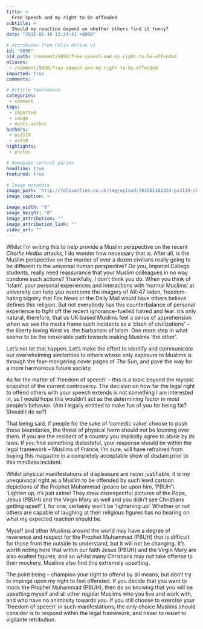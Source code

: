 ```yaml
---
title: >
  Free speech and my right to be offended
subtitle: >
  Should my reaction depend on whether others find it funny?
date: "2015-01-16 13:24:41 +0000"

# Attributes from Felix Online V1
id: "5098"
old_path: /comment/5098/free-speech-and-my-right-to-be-offended
aliases:
 - /comment/5098/free-speech-and-my-right-to-be-offended
imported: true
comments:

# Article Taxonomies
categories:
 - comment
tags:
 - imported
 - image
 - multi-author
authors:
 - ps3110
 - us910
highlights:
 - photos

# Homepage control params
headline: true
featured: true

# Image metadata
image_path: "http://felixonline.co.uk/img/upload/201501161324-ps3110-charlie-hebdo-6.jpg"
image_caption: >

image_width: "0"
image_height: "0"
image_attribution: ""
image_attribution_link: ""
video_url: ""
---
```


Whilst I’m writing this to help provide a Muslim perspective on the recent _Charlie Hedbo_ attacks, I do wonder how necessary that is. After all, is the Muslim perspective on the murder of over a dozen civilians really going to be different to the universal human perspective? Do you, Imperial College students, really need reassurance that your Muslim colleagues in no way condone such actions? Thankfully, I don’t think you do. When you think of ‘Islam’, your personal experiences and interactions with ‘normal Muslims’ at university can help you overcome the imagery of AK-47 laden, freedom-hating bigotry that Fox News or the Daily Mail would have others believe defines this religion. But not everybody has this counterbalance of personal experience to fight off the recent ignorance-fuelled hatred and fear. It’s only natural, therefore, that us UK-based Muslims feel a sense of apprehension when we see the media frame such incidents as a ‘clash of civilizations’ – the liberty loving West vs. the barbarism of Islam. One more step in what seems to be the inexorable path towards making Muslims ‘the other’.

Let’s not let that happen. Let’s make the effort to identify and communicate our overwhelming similarities to others whose only exposure to Muslims is through the fear-mongering cover pages of _The Sun_, and pave the way for a more harmonious future society.

As for the matter of ‘freedom of speech’ – this is a topic beyond the myopic snapshot of the current controversy. The decision on how far the legal right to offend others with your speech extends is not something I am interested in, as I would hope this wouldn’t act as the determining factor in most people’s behavior. (Am I legally entitled to make fun of you for being fat? Should I do so?)

That being said, if people for the sake of ‘comedic value’ choose to push these boundaries, the threat of physical harm should not be looming over them. If you are the resident of a country you implicitly agree to abide by its laws. If you find something distasteful, your response should be within the legal framework – Muslims of France, I’m sure, will have refrained from buying this magazine in a completely acceptable show of disdain prior to this mindless incident.

Whilst physical manifestations of displeasure are never justifiable, it is my unequivocal right as a Muslim to be offended by such lewd cartoon depictions of the Prophet Muhammad (peace be upon him, ‘PBUH’). ‘Lighten up, it’s just satire! They drew disrespectful pictures of the Pope, Jesus (PBUH) and the Virgin Mary as well and you didn’t see Christians getting upset!’ I, for one, certainly won’t be ‘lightening up’. Whether or not others are capable of laughing at their religious figures has no bearing on what my expected reaction should be.

Myself and other Muslims around the world may have a degree of reverence and respect for the Prophet Muhammad (PBUH) that is difficult for those from the outside to understand, but it will not be changing. It’s worth noting here that within our faith Jesus (PBUH) and the Virgin Mary are also exalted figures, and so whilst many Christians may not take offense to their mockery, Muslims also find this extremely upsetting.

The point being – champion your right to offend by all means, but don’t try to impinge upon my right to feel offended. If you decide that you want to mock the Prophet Muhammad (PBUH), then do so knowing that you will be upsetting myself and all other regular Muslims who you live and work with, and who have no animosity towards you. If you still choose to exercise your ‘freedom of speech’ in such manifestations, the only choice Muslims should consider is to respond within the legal framework, and never to resort to vigilante retribution.
